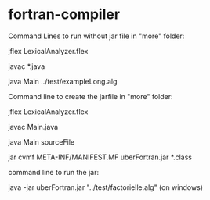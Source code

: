 # fortran-compiler
Command Lines to run without jar file in "more" folder:

jflex LexicalAnalyzer.flex

javac *.java

java Main ../test/exampleLong.alg

Command line to create the jarfile in "more" folder:

jflex LexicalAnalyzer.flex

javac Main.java

java Main sourceFile

jar cvmf META-INF/MANIFEST.MF uberFortran.jar *.class

command line to run the jar:

java -jar uberFortran.jar "../test/factorielle.alg" (on windows)
